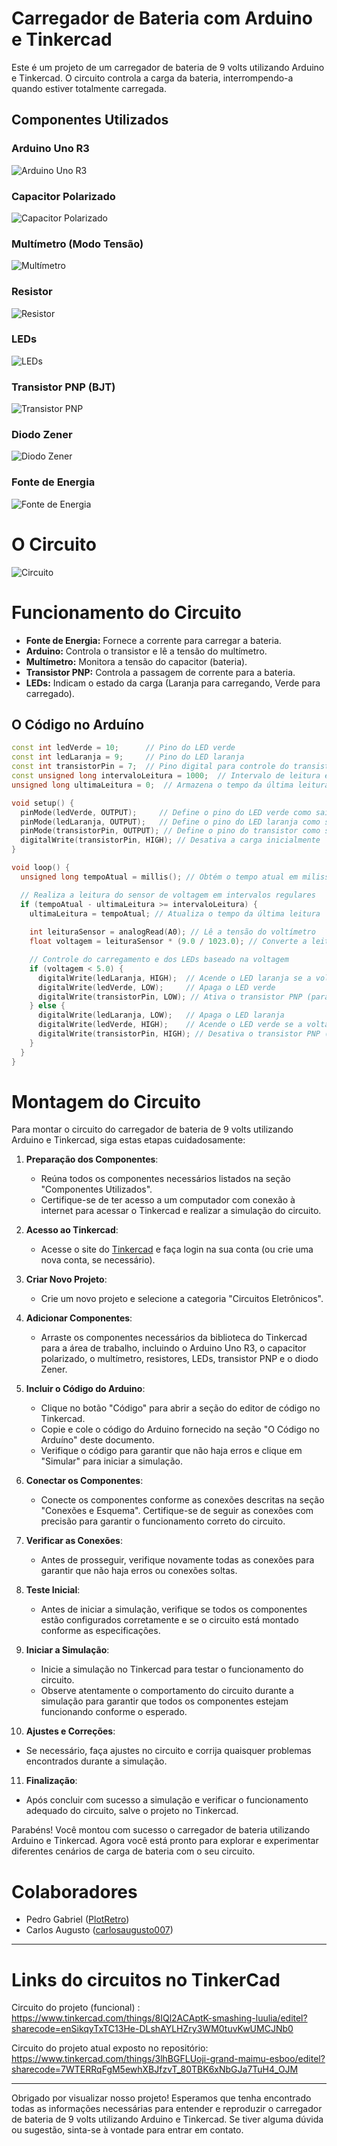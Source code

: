 # Carregador de Bateria com Arduino e Tinkercad
Este é um projeto de um carregador de bateria de 9 volts utilizando Arduino e Tinkercad. O circuito controla a carga da bateria, interrompendo-a quando estiver totalmente carregada.


## Componentes Utilizados

### Arduino Uno R3

![Arduino Uno R3](https://github.com/PlotRetro/Battery-Charger-Arduino/blob/main/assets/images/Arduino_Uno_R3.PNG)

### Capacitor Polarizado

![Capacitor Polarizado](https://github.com/PlotRetro/Battery-Charger-Arduino/blob/main/assets/images/Capacitor_Polarizado.PNG)

### Multímetro (Modo Tensão)

![Multímetro](https://github.com/PlotRetro/Battery-Charger-Arduino/blob/main/assets/images/Multimetro.PNG)

### Resistor

![Resistor](https://github.com/PlotRetro/Battery-Charger-Arduino/blob/main/assets/images/Resistor.PNG)

### LEDs

![LEDs](https://github.com/PlotRetro/Battery-Charger-Arduino/blob/main/assets/images/LEDs.PNG)

### Transistor PNP (BJT)

![Transistor PNP](https://github.com/PlotRetro/Battery-Charger-Arduino/blob/main/assets/images/Transistor_PNP.PNG)

### Diodo Zener

![Diodo Zener](https://github.com/PlotRetro/Battery-Charger-Arduino/blob/main/assets/images/Diodo_Zener.PNG)

### Fonte de Energia

![Fonte de Energia](https://github.com/PlotRetro/Battery-Charger-Arduino/blob/main/assets/images/Fonte_Energia.PNG)

# O Circuito

![Circuito](https://github.com/PlotRetro/Battery-Charger-Arduino/blob/main/assets/images/Circuito.png)


# Funcionamento do Circuito
- **Fonte de Energia:** Fornece a corrente para carregar a bateria.
- **Arduino:** Controla o transistor e lê a tensão do multímetro.
- **Multímetro:** Monitora a tensão do capacitor (bateria).
- **Transistor PNP:** Controla a passagem de corrente para a bateria.
- **LEDs:** Indicam o estado da carga (Laranja para carregando, Verde para carregado).

## O Código no Arduíno

```cpp
const int ledVerde = 10;      // Pino do LED verde
const int ledLaranja = 9;     // Pino do LED laranja
const int transistorPin = 7;  // Pino digital para controle do transistor PNP
const unsigned long intervaloLeitura = 1000;  // Intervalo de leitura em milissegundos
unsigned long ultimaLeitura = 0;  // Armazena o tempo da última leitura

void setup() {
  pinMode(ledVerde, OUTPUT);     // Define o pino do LED verde como saída
  pinMode(ledLaranja, OUTPUT);   // Define o pino do LED laranja como saída
  pinMode(transistorPin, OUTPUT); // Define o pino do transistor como saída
  digitalWrite(transistorPin, HIGH); // Desativa a carga inicialmente
}

void loop() {
  unsigned long tempoAtual = millis(); // Obtém o tempo atual em milissegundos

  // Realiza a leitura do sensor de voltagem em intervalos regulares
  if (tempoAtual - ultimaLeitura >= intervaloLeitura) {
    ultimaLeitura = tempoAtual; // Atualiza o tempo da última leitura
    
    int leituraSensor = analogRead(A0); // Lê a tensão do voltímetro
    float voltagem = leituraSensor * (9.0 / 1023.0); // Converte a leitura para volts (assumindo 9 volts)

    // Controle do carregamento e dos LEDs baseado na voltagem
    if (voltagem < 5.0) {
      digitalWrite(ledLaranja, HIGH);  // Acende o LED laranja se a voltagem estiver abaixo de 5V
      digitalWrite(ledVerde, LOW);     // Apaga o LED verde
      digitalWrite(transistorPin, LOW); // Ativa o transistor PNP (para a carga)
    } else {
      digitalWrite(ledLaranja, LOW);   // Apaga o LED laranja
      digitalWrite(ledVerde, HIGH);    // Acende o LED verde se a voltagem for maior ou igual a 5V
      digitalWrite(transistorPin, HIGH); // Desativa o transistor PNP (interrompe a carga)
    }
  }
}
```

# Montagem do Circuito

Para montar o circuito do carregador de bateria de 9 volts utilizando Arduino e Tinkercad, siga estas etapas cuidadosamente:

1. **Preparação dos Componentes**:
   - Reúna todos os componentes necessários listados na seção "Componentes Utilizados".
   - Certifique-se de ter acesso a um computador com conexão à internet para acessar o Tinkercad e realizar a simulação do circuito.

2. **Acesso ao Tinkercad**:
   - Acesse o site do [Tinkercad](https://www.tinkercad.com/) e faça login na sua conta (ou crie uma nova conta, se necessário).

3. **Criar Novo Projeto**:
   - Crie um novo projeto e selecione a categoria "Circuitos Eletrônicos".

4. **Adicionar Componentes**:
   - Arraste os componentes necessários da biblioteca do Tinkercad para a área de trabalho, incluindo o Arduino Uno R3, o capacitor polarizado, o multímetro, resistores, LEDs, transistor PNP e o diodo Zener.

5. **Incluir o Código do Arduino**:
   - Clique no botão "Código" para abrir a seção do editor de código no Tinkercad.
   - Copie e cole o código do Arduino fornecido na seção "O Código no Arduíno" deste documento.
   - Verifique o código para garantir que não haja erros e clique em "Simular" para iniciar a simulação.

6. **Conectar os Componentes**:
   - Conecte os componentes conforme as conexões descritas na seção "Conexões e Esquema". Certifique-se de seguir as conexões com precisão para garantir o funcionamento correto do circuito.

7. **Verificar as Conexões**:
   - Antes de prosseguir, verifique novamente todas as conexões para garantir que não haja erros ou conexões soltas.

8. **Teste Inicial**:
   - Antes de iniciar a simulação, verifique se todos os componentes estão configurados corretamente e se o circuito está montado conforme as especificações.

9. **Iniciar a Simulação**:
   - Inicie a simulação no Tinkercad para testar o funcionamento do circuito.
   - Observe atentamente o comportamento do circuito durante a simulação para garantir que todos os componentes estejam funcionando conforme o esperado.

10. **Ajustes e Correções**:
   - Se necessário, faça ajustes no circuito e corrija quaisquer problemas encontrados durante a simulação.

11. **Finalização**:
   - Após concluir com sucesso a simulação e verificar o funcionamento adequado do circuito, salve o projeto no Tinkercad.

Parabéns! Você montou com sucesso o carregador de bateria utilizando Arduino e Tinkercad. Agora você está pronto para explorar e experimentar diferentes cenários de carga de bateria com o seu circuito.

# Colaboradores

- Pedro Gabriel ([PlotRetro](https://github.com/PlotRetro))
- Carlos Augusto ([carlosaugusto007](https://github.com/carlosaugusto007))

---
# Links do circuitos no TinkerCad 

Circuito do projeto (funcional) :
https://www.tinkercad.com/things/8IQl2ACAptK-smashing-luulia/editel?sharecode=enSikqyTxTC13He-DLshAYLHZry3WM0tuvKwUMCJNb0

Circuito do projeto atual exposto no repositório:
https://www.tinkercad.com/things/3lhBGFLUoji-grand-maimu-esboo/editel?sharecode=7WTERRqFgM5ewhXBJfzvT_80TBK6xNbGJa7TuH4_OJM

---

Obrigado por visualizar nosso projeto! Esperamos que tenha encontrado todas as informações necessárias para entender e reproduzir o carregador de bateria de 9 volts utilizando Arduino e Tinkercad. Se tiver alguma dúvida ou sugestão, sinta-se à vontade para entrar em contato.

